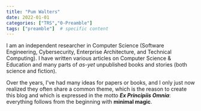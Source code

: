 ```yaml
---
title: "Pum Walters"
date: 2022-01-01
categories: ["TRS","0-Preamble"]
tags: ["preamble"]  # specific content
---
```

I am an independent researcher in Computer Science (Software Engineering, Cybersecurity, Enterprise Architecture, and Technical Computing). I have written various articles on Computer Science & Education and many parts of *as-yet* unpublished books and stories (both science and fiction). 

Over the years, I've had many ideas for papers or books, and I only just now realized they often share a common theme, which is the reason to create this blog and which is expressed in the motto ***Ex Principiis Omnia***: everything follows from the beginning with **minimal magic**.

